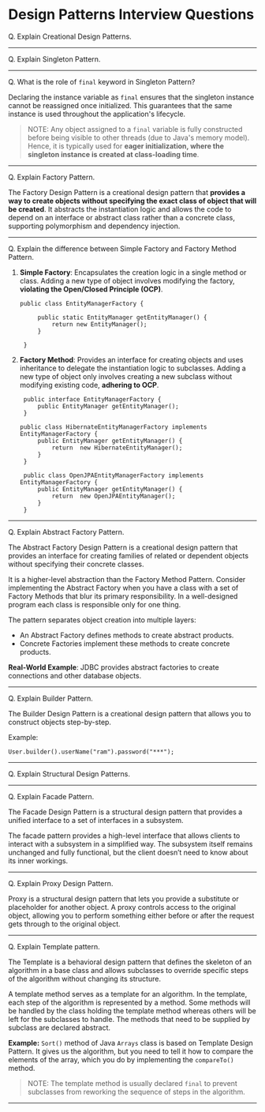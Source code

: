 # Design Patterns Interview Questions

Q. Explain Creational Design Patterns.

---

Q. Explain Singleton Pattern.

---

Q. What is the role of `final` keyword in Singleton Pattern?

Declaring the instance variable as `final` ensures that the singleton instance cannot be reassigned once initialized. This guarantees that the same instance is used throughout the application's lifecycle.

> NOTE: Any object assigned to a `final` variable is fully constructed before being visible to other threads (due to Java's memory model). Hence, it is typically used for **eager initialization, where the singleton instance is created at class-loading time**.

---

Q. Explain Factory Pattern. 

The Factory Design Pattern is a creational design pattern that **provides a way to create objects without specifying the exact class of object that will be created**. It abstracts the instantiation logic and allows the code to depend on an interface or abstract class rather than a concrete class, supporting polymorphism and dependency injection. 

---

Q. Explain the difference between Simple Factory and Factory Method Pattern.

1. **Simple Factory**: Encapsulates the creation logic in a single method or class. Adding a new type of object involves modifying the factory, **violating the Open/Closed Principle (OCP)**.

   ```
   public class EntityManagerFactory {

        public static EntityManager getEntityManager() {
            return new EntityManager();
        }

    }
   ```

2. **Factory Method**: Provides an interface for creating objects and uses inheritance to delegate the instantiation logic to subclasses. Adding a new type of object only involves creating a new subclass without modifying existing code, **adhering to OCP**.

   ```
    public interface EntityManagerFactory {
        public EntityManager getEntityManager();
    }

   public class HibernateEntityManagerFactory implements EntityManagerFactory {
        public EntityManager getEntityManager() {
            return  new HibernateEntityManager();
        }
    }

    public class OpenJPAEntityManagerFactory implements EntityManagerFactory {
        public EntityManager getEntityManager() {
            return  new OpenJPAEntityManager();
        }
    }
   ```

---

Q. Explain Abstract Factory Pattern.

The Abstract Factory Design Pattern is a creational design pattern that provides an interface for creating families of related or dependent objects without specifying their concrete classes. 

It is a higher-level abstraction than the Factory Method Pattern. Consider implementing the Abstract Factory when you have a class with a set of Factory Methods that blur its primary responsibility. In a well-designed program each class is responsible only for one thing. 

The pattern separates object creation into multiple layers:

- An Abstract Factory defines methods to create abstract products.
- Concrete Factories implement these methods to create concrete products.

**Real-World Example**: JDBC provides abstract factories to create connections and other database objects.

---

Q. Explain Builder Pattern.

The Builder Design Pattern is a creational design pattern that allows you to construct objects step-by-step. 

Example:
```
User.builder().userName("ram").password("***");
```

--- 

Q. Explain Structural Design Patterns.

---

Q. Explain Facade Pattern.

The Facade Design Pattern is a structural design pattern that provides a unified interface to a set of interfaces in a subsystem. 

The facade pattern provides a high-level interface that allows clients to interact with a subsystem in a simplified way. The subsystem itself remains unchanged and fully functional, but the client doesn’t need to know about its inner workings.

---

Q. Explain Proxy Design Pattern.

Proxy is a structural design pattern that lets you provide a substitute or placeholder for another object. A proxy controls access to the original object, allowing you to perform something either before or after the request gets through to the original object.

---

Q. Explain Template pattern.

The Template is a behavioral design pattern that defines the skeleton of an algorithm in a base class and allows subclasses to override specific steps of the algorithm without changing its structure. 

A template method serves as a template for an algorithm. In the template, each step of the algorithm is represented by a method. Some methods will be handled by the class holding the template method whereas others will be left for the subclasses to handle. The methods that need to be supplied by subclass are declared abstract.

**Example:** `Sort()` method of Java `Arrays` class is based on Template Design Pattern. It gives us the algorithm, but you need to tell it how to compare the elements of the array, which you do by implementing the `compareTo()` method.

> NOTE: The template method is usually declared `final` to prevent subclasses from reworking the sequence of steps in the algorithm.

---



